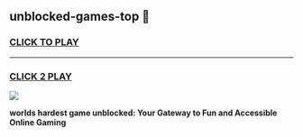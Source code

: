 
## unblocked-games-top 👋
<h3>
<a href="https://premium.freeplayer.one?title=unblocked-games-top&ref=14F">CLICK TO PLAY</a></h3>
<hr>

<h3>
<a href="https://premium.freeplayer.one?title=unblocked-games-top&ref=14F">CLICK 2 PLAY</a>
  
</h3>

<a href="https://premium.freeplayer.one?title=unblocked-games-top&ref=12F/"><img src="https://clearcache.store/games.png"></a>


**worlds hardest game unblocked: Your Gateway to Fun and Accessible Online Gaming**
